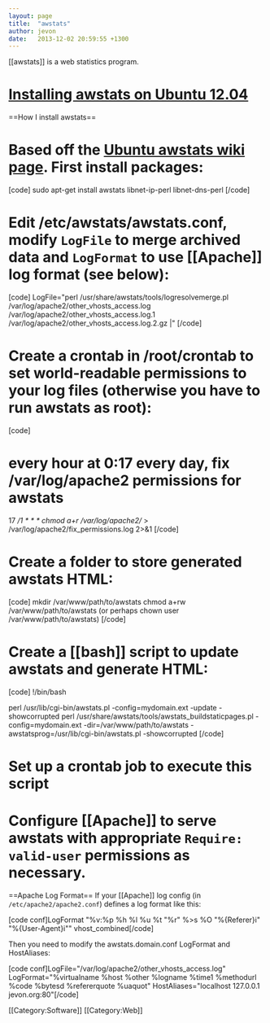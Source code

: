 ```yaml
---
layout: page
title:  "awstats"
author: jevon
date:   2013-12-02 20:59:55 +1300
---
```


[[awstats]] is a web statistics program.

# <a href="https://help.ubuntu.com/community/AWStats">Installing awstats on Ubuntu 12.04</a>

==How I install awstats==

# Based off the <a href="https://help.ubuntu.com/community/AWStats">Ubuntu awstats wiki page</a>. First install packages:
[code]
sudo apt-get install awstats libnet-ip-perl libnet-dns-perl
[/code]
# Edit /etc/awstats/awstats.conf, modify `LogFile` to merge archived data and `LogFormat` to use [[Apache]] log format (see below):
[code]
LogFile="perl /usr/share/awstats/tools/logresolvemerge.pl /var/log/apache2/other_vhosts_access.log /var/log/apache2/other_vhosts_access.log.1 /var/log/apache2/other_vhosts_access.log.2.gz |"
[/code]
# Create a crontab in /root/crontab to set world-readable permissions to your log files (otherwise you have to run awstats as root):
[code]
# every hour at 0:17 every day, fix /var/log/apache2 permissions for awstats
17 */1 * * * chmod a+r /var/log/apache2/* > /var/log/apache2/fix_permissions.log 2>&1
[/code]
# Create a folder to store generated awstats HTML:
[code]
mkdir /var/www/path/to/awstats
chmod a+rw /var/www/path/to/awstats (or perhaps chown user /var/www/path/to/awstats)
[/code]
# Create a [[bash]] script to update awstats and generate HTML:
[code]
!/bin/bash

perl /usr/lib/cgi-bin/awstats.pl -config=mydomain.ext -update -showcorrupted
perl /usr/share/awstats/tools/awstats_buildstaticpages.pl -config=mydomain.ext -dir=/var/www/path/to/awstats -awstatsprog=/usr/lib/cgi-bin/awstats.pl -showcorrupted
[/code]
# Set up a crontab job to execute this script
# Configure [[Apache]] to serve awstats with appropriate `Require: valid-user` permissions as necessary.

==Apache Log Format==
If your [[Apache]] log config (in `/etc/apache2/apache2.conf`) defines a log format like this:

[code conf]LogFormat "%v:%p %h %l %u %t "%r" %>s %O "%{Referer}i" "%{User-Agent}i"" vhost_combined[/code]

Then you need to modify the awstats.domain.conf LogFormat and HostAliases:

[code conf]LogFile="/var/log/apache2/other_vhosts_access.log"
LogFormat="%virtualname %host %other %logname %time1 %methodurl %code %bytesd %refererquote %uaquot"
HostAliases="localhost 127.0.0.1 jevon.org:80"[/code]

[[Category:Software]]
[[Category:Web]]